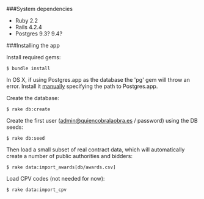###System dependencies

* Ruby 2.2
* Rails 4.2.4
* Postgres 9.3? 9.4?

###Installing the app

Install required gems:

    $ bundle install

In OS X, if using Postgres.app as the database the 'pg' gem will throw an error. Install it [manually](http://edgar.tumblr.com/post/113599678239/install-pg-gem-in-mac-os-x-with-postgresapp) specifying the path to Postgres.app.

Create the database:

    $ rake db:create

Create the first user (admin@quiencobralaobra.es / password) using the DB seeds:

    $ rake db:seed

Then load a small subset of real contract data, which will automatically create a number of public authorities and bidders:

    $ rake data:import_awards[db/awards.csv]

Load CPV codes (not needed for now):

    $ rake data:import_cpv

